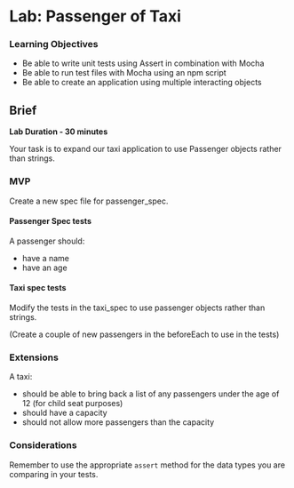 # Lab: Passenger of Taxi


### Learning Objectives

- Be able to write unit tests using Assert in combination with Mocha
- Be able to run test files with Mocha using an npm script
- Be able to create an application using multiple interacting objects

## Brief

**Lab Duration - 30 minutes**

Your task is to expand our taxi application to use Passenger objects rather than strings.

### MVP

Create a new spec file for passenger_spec.

#### Passenger Spec tests

A passenger should:

- have a name
- have an age

#### Taxi spec tests

Modify the tests in the taxi_spec to use passenger objects rather than strings.

(Create a couple of new passengers in the beforeEach to use in the tests)

### Extensions

A taxi:

- should be able to bring back a list of any passengers under the age of 12 (for child seat purposes)
- should have a capacity
- should not allow more passengers than the capacity


### Considerations

Remember to use the appropriate `assert` method for the data types you are comparing in your tests.
